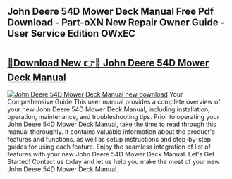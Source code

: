 ## John Deere 54D Mower Deck Manual Free Pdf Download - Part-oXN New Repair Owner Guide - User Service Edition OWxEC

# <h2><a href="http://bc94997.oget.top/?id=John+Deere+54D+Mower+Deck+Manual">🔗Download New 👉🔴 John Deere 54D Mower Deck Manual</a></h2>

[![John Deere 54D Mower Deck Manual new download](https://i.imgur.com/5g1atiW.png)](http://bc94997.oget.top/?id=John+Deere+54D+Mower+Deck+Manual)
Your Comprehensive Guide This user manual provides a complete overview of your new John Deere 54D Mower Deck Manual, including installation, operation, maintenance, and troubleshooting tips. Prior to operating your John Deere 54D Mower Deck Manual, take the time to read through this manual thoroughly. It contains valuable information about the product's features and functions, as well as setup instructions and step-by-step guides for using each feature. Enjoy the seamless integration of list of features with your new John Deere 54D Mower Deck Manual. Let's Get Started! Contact us today and let us help you make the most of your new John Deere 54D Mower Deck Manual.
